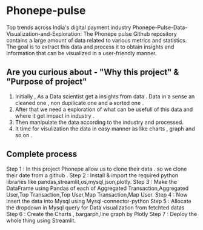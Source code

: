 # Phonepe-pulse
  Top trends across India's digital payment industry 
  Phonepe-Pulse-Data-Visualization-and-Exploration: The Phonepe pulse Github repository contains a large amount of data related to various metrics and statistics. The goal is to extract this data and process it to obtain insights and information that can be visualized in a user-friendly manner.
  
## Are you curious about - "Why this project" & "Purpose of project" 
1. Initially , As a Data scientist get a insights from data . Data in a sense an cleaned one , non dupilicate one and a sorted one .
2. After that we need a exploration of  what can be usefull of this data and where it  get impact in industry . 
3. Then manipulate the data according to the industry and processed.
4. It time for visulization the data in easy manner as like charts , graph and so on . 

## Complete process
Step 1 :
       In this project Phonepe allow us to clone their data . so we clone their date from a github .
Step 2 :
       Install & import the required python libraries like pandas,streamlit,os,mysql,json,plotly.
Step 3 :
       Make the DataFrame  using Pandas of each of Aggregated Transaction,Aggregated User,Top Transaction,Top User,Map Transaction,Map User.
Step 4 :
       Now insert the data into Mysql using Mysql-connector-python
Step 5 :
       Allocate the dropdown in Mysql query for Data visualization from fetchted datas
Step 6 :
       Create the Charts , bargarph,line graph by Plotly
Step 7 :
        Deploy the whole thing using Streamlit.
